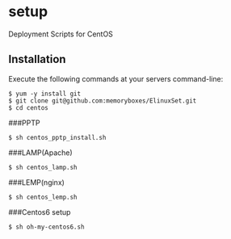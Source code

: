 setup
=====

Deployment Scripts for CentOS


## Installation

Execute the following commands at your servers command-line:

	$ yum -y install git
	$ git clone git@github.com:memoryboxes/ElinuxSet.git
	$ cd centos

###PPTP

	$ sh centos_pptp_install.sh

###LAMP(Apache)

	$ sh centos_lamp.sh

###LEMP(nginx)

	$ sh centos_lemp.sh


###Centos6 setup

    $ sh oh-my-centos6.sh
